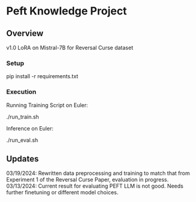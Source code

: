 # Peft Knowledge Project

## Overview

v1.0
LoRA on Mistral-7B for Reversal Curse dataset

### Setup

pip install -r requirements.txt

### Execution

Running Training Script on Euler:

./run_train.sh

Inference on Euler:

./run_eval.sh

## Updates
03/19/2024: Rewritten data preprocessing and training to match that from Experiment 1 of the Reversal Curse Paper, evaluation in progress.
03/13/2024: Current result for evaluating PEFT LLM is not good. Needs further finetuning or different model choices.
